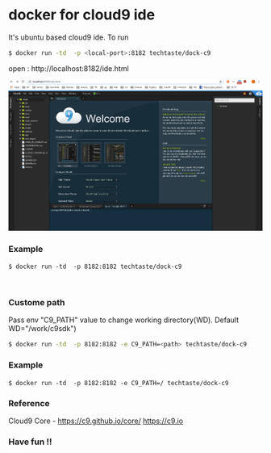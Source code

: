 # docker for cloud9 ide
It's ubuntu based cloud9 ide. To run

```bash
$ docker run -td  -p <local-port>:8182 techtaste/dock-c9
```

open : http://localhost:8182/ide.html

![](dock-c9.png)

### Example
```
$ docker run -td  -p 8182:8182 techtaste/dock-c9
```
<br/>

### Custome path
Pass env "C9_PATH" value to change working directory(WD). Default WD="/work/c9sdk")
```bash
$ docker run -td  -p 8182:8182 -e C9_PATH=<path> techtaste/dock-c9
```
### Example
```
$ docker run -td  -p 8182:8182 -e C9_PATH=/ techtaste/dock-c9
```

### Reference
Cloud9 Core - https://c9.github.io/core/ https://c9.io

### Have fun !!
